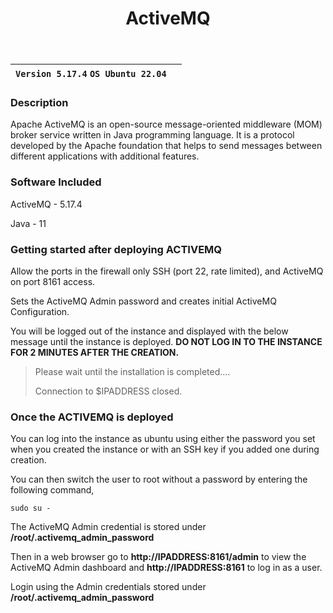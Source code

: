 ﻿---
title: ActiveMQ
sidebar_label: ActiveMQ
---

|**`Version 5.17.4` `OS Ubuntu 22.04`**|  |
|--------------------------------------|--|


### Description

Apache ActiveMQ is an open-source message-oriented middleware (MOM) broker service written in Java programming language. It is a protocol developed by the Apache foundation that helps to send messages between different applications with additional features.

### Software Included

ActiveMQ - 5.17.4

Java - 11

### Getting started after deploying ACTIVEMQ

Allow the ports in the firewall only SSH (port 22, rate limited), and ActiveMQ on port 8161 access.

Sets the ActiveMQ Admin password and creates initial ActiveMQ Configuration. 

You will be logged out of the instance and displayed with the below message until the instance is deployed.  **DO NOT LOG IN TO THE INSTANCE FOR 2 MINUTES AFTER THE CREATION.**

> Please wait until the installation is completed.... 
>
> Connection to $IPADDRESS closed.

### Once the ACTIVEMQ is deployed

You can log into the instance as ubuntu using either the password you set when you created the instance or with an SSH key if you added one during creation.

You can then switch the user to root without a password by entering the following command,
~~~
sudo su -
~~~

The ActiveMQ Admin credential is stored under **/root/.activemq_admin_password**

Then in a web browser go to **http://IPADDRESS:8161/admin** to view the ActiveMQ Admin dashboard and **http://IPADDRESS:8161** to log in as a user.

Login using the Admin credentials stored under **/root/.activemq_admin_password**
